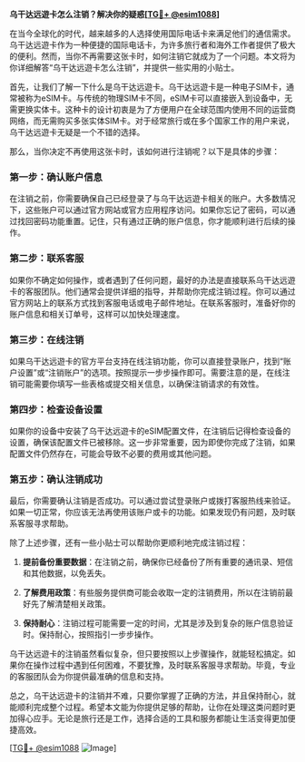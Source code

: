 **乌干达远遊卡怎么注销？解决你的疑惑[[TG💪+ @esim1088](https://t.me/s/esim1088)]**

在当今全球化的时代，越来越多的人选择使用国际电话卡来满足他们的通信需求。乌干达远遊卡作为一种便捷的国际电话卡，为许多旅行者和海外工作者提供了极大的便利。然而，当你不再需要这张卡时，如何注销它就成为了一个问题。本文将为你详细解答“乌干达远遊卡怎么注销”，并提供一些实用的小贴士。

首先，让我们了解一下什么是乌干达远遊卡。乌干达远遊卡是一种电子SIM卡，通常被称为eSIM卡。与传统的物理SIM卡不同，eSIM卡可以直接嵌入到设备中，无需更换实体卡。这种卡的设计初衷是为了方便用户在全球范围内使用不同的运营商网络，而无需购买多张实体SIM卡。对于经常旅行或在多个国家工作的用户来说，乌干达远遊卡无疑是一个不错的选择。

那么，当你决定不再使用这张卡时，该如何进行注销呢？以下是具体的步骤：

### **第一步：确认账户信息**
在注销之前，你需要确保自己已经登录了与乌干达远遊卡相关的账户。大多数情况下，这些账户可以通过官方网站或官方应用程序访问。如果你忘记了密码，可以通过找回密码功能重置。记住，只有通过正确的账户信息，你才能顺利进行后续的操作。

### **第二步：联系客服**
如果你不确定如何操作，或者遇到了任何问题，最好的办法是直接联系乌干达远遊卡的客服团队。他们通常会提供详细的指导，并帮助你完成注销过程。你可以通过官方网站上的联系方式找到客服电话或电子邮件地址。在联系客服时，准备好你的账户信息和相关订单号，这样可以加快处理速度。

### **第三步：在线注销**
如果乌干达远遊卡的官方平台支持在线注销功能，你可以直接登录账户，找到“账户设置”或“注销账户”的选项。按照提示一步步操作即可。需要注意的是，在线注销可能需要你填写一些表格或提交相关信息，以确保注销请求的有效性。

### **第四步：检查设备设置**
如果你的设备中安装了乌干达远遊卡的eSIM配置文件，在注销后记得检查设备的设置，确保该配置文件已被移除。这一步非常重要，因为即使你完成了注销，如果配置文件仍然存在，可能会导致不必要的费用或其他问题。

### **第五步：确认注销成功**
最后，你需要确认注销是否成功。可以通过尝试登录账户或拨打客服热线来验证。如果一切正常，你应该无法再使用该账户或卡的功能。如果发现仍有问题，及时联系客服寻求帮助。

除了上述步骤，还有一些小贴士可以帮助你更顺利地完成注销过程：

1. **提前备份重要数据**：在注销之前，确保你已经备份了所有重要的通讯录、短信和其他数据，以免丢失。
   
2. **了解费用政策**：有些服务提供商可能会收取一定的注销费用，所以在注销前最好先了解清楚相关政策。

3. **保持耐心**：注销过程可能需要一定的时间，尤其是涉及到复杂的账户信息验证时。保持耐心，按照指引一步步操作。

乌干达远遊卡的注销虽然看似复杂，但只要按照以上步骤操作，就能轻松搞定。如果你在操作过程中遇到任何困难，不要犹豫，及时联系客服寻求帮助。毕竟，专业的客服团队会为你提供最准确的信息和支持。

总之，乌干达远遊卡的注销并不难，只要你掌握了正确的方法，并且保持耐心，就能顺利完成整个过程。希望本文能为你提供足够的帮助，让你在处理这类问题时更加得心应手。无论是旅行还是工作，选择合适的工具和服务都能让生活变得更加便捷高效。

[[TG💪+ @esim1088](https://t.me/s/esim1088) ![Image](https://i.postimg.cc/4NQfJmqS/Snipaste-2025-05-13-00-14-12.png)]